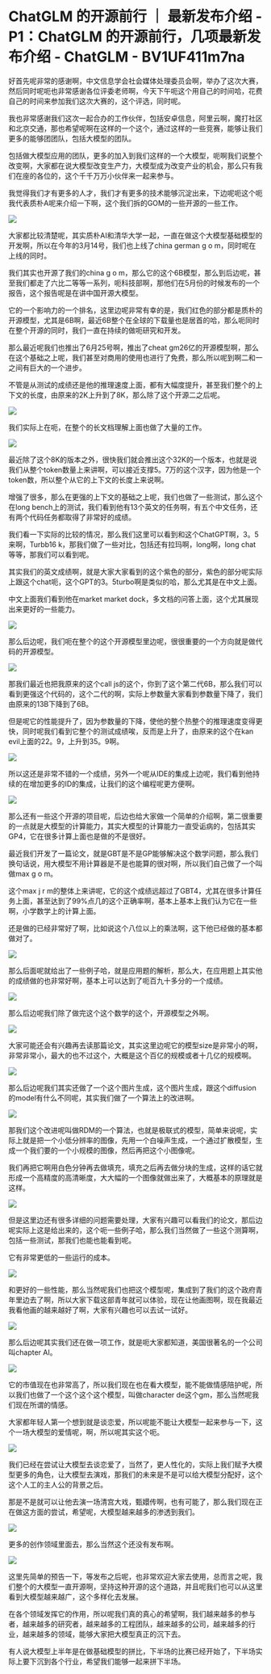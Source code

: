 # ChatGLM 的开源前行 ｜ 最新发布介绍 - P1：ChatGLM 的开源前行，几项最新发布介绍 - ChatGLM - BV1UF411m7na

好首先呢非常的感谢啊，中文信息学会社会媒体处理委员会啊，举办了这次大赛，然后同时呢呃也非常感谢各位评委老师啊，今天下午呃这个用自己的时间哈，花费自己的时间来参加我们这次大赛的，这个评选，同时呢。

我也非常感谢我们这次一起合办的工作伙伴，包括安卓信息，阿里云啊，魔打社区和北京交通，那也希望呢啊在这样的一个这个，通过这样的一些竞赛，能够让我们更多的能够团团队，包括大模型的团队。

包括做大模型应用的团队，更多的加入到我们这样的一个大模型，呃啊我们说整个改变啊，大家都在说大模型改变生产力，大模型成为改变产业的机会，那么只有我们在座的各位的，这个千千万万小伙伴来一起来参与。

我觉得我们才有更多的人才，我们才有更多的技术能够沉淀出来，下边呢呃这个呃我代表质朴A呢来介绍一下啊，这个我们拆的GOM的一些开源的一些工作。



![](img/8d87070ed86261704368696e07798329_1.png)

大家都比较清楚呢，其实质朴AI和清华大学一起，一直在做这个大模型基础模型的开发啊，所以在今年的3月14号，我们也上线了china german g o m，同时呢在上线的同时。

我们其实也开源了我们的china g o m，那么它的这个6B模型，那么到后边呢，甚至我们都走了六比二等等一系列，呃科技部啊，那他们在5月份的时候发布的一个报告，这个报告呢是在讲中国开源大模型。

它的一个影响力的一个排名，这里边呢非常有幸的是，我们红色的部分都是质朴的开源模型，尤其是6B啊，最近6B整个在全球的下载量也是居首的哈，那么呃同时在整个开源的同时，我们一直在持续的做呃研究和开发。

那么最近呢我们也推出了6月25号啊，推出了cheat gm26亿的开源模型啊，那么在这个基础之上呢，我们甚至对商用的使用也进行了免费，那么所以呢到啊二和一之间有巨大的一个进步。

不管是从测试的成绩还是他的推理速度上面，都有大幅度提升，甚至我们整个的上下文的长度，由原来的2K上升到了8K，那么除了这个开源二之后呢。



![](img/8d87070ed86261704368696e07798329_3.png)

我们实际上在呃，在整个的长文档理解上面也做了大量的工作。

![](img/8d87070ed86261704368696e07798329_5.png)

最近除了这个8K的版本之外，很快我们就会推出这个32K的一个版本，也就是说我们从整个token数量上来讲啊，可以接近支撑5。7万的这个汉字，因为他是一个token数，所以整个从它的上下文的长度上来说啊。

增强了很多，那么在更强的上下文的基础之上呢，我们也做了一些测试，那么这个在long bench上的测试，我们看到他有13个英文的任务啊，有五个中文任务，还有两个代码任务都取得了非常好的成绩。

我们看一下实际的比较的情况，那么我们这里可以看到和这个ChatGPT啊，3。5来啊，Turbb16 k，那我们做了一些对比，包括还有拉玛啊，long啊，long chat等等，那我们可以看到呢。

其实我们的英文成绩啊，就是大家大家看到的这个紫色的部分，紫色的部分呢实际上跟这个chat呃，这个GPT的3。5turbo啊是类似的哈，那么尤其是在中文上面。

中文上面我们看到他在market market dock，多文档的问答上面，这个尤其展现出来更好的一些能力。



![](img/8d87070ed86261704368696e07798329_7.png)

那么后边呢，我们呃在整个的这个开源模型里边呢，很很重要的一个方向就是做代码的开源模型。

![](img/8d87070ed86261704368696e07798329_9.png)

那我们最近也把我原来的这个call js的这个，你到了这个第二代6B，那么我们可以看到更强这个代码的，这个二代的啊，实际上参数量大家看到参数量下降了，我们由原来的13B下降到了6B。

但是呢它的性能提升了，因为参数量的下降，使他的整个热整个的推理速度变得更快，同时呢我们看到它整个的测试成绩唉，反而是上升了，由原来的这个在kan evil上面的22。9，上升到35。9啊。



![](img/8d87070ed86261704368696e07798329_11.png)

所以这还是非常不错的一个成绩，另外一个呢从IDE的集成上边呢，我们看到他持续的在增加更多的ID的集成，让我们的这个编程呢更方便啊。



![](img/8d87070ed86261704368696e07798329_13.png)

那么还有一些这个开源的项目呢，后边也给大家做一个简单的介绍啊，第二很重要的一点就是大模型的计算能力，其实大模型的计算能力一直受诟病的，包括其实GP4，它在很多计算上面也是做的不是很好。

最近我们开发了一篇论文，就是GBT是不是GP能够解决这个数学问题，那么我们换句话说，用大模型不用计算器是不是也能算的很对啊，所以我们自己做了一个叫做max g o m。

这个max j r m的整体上来讲呢，它的这个成绩远超过了GBT4，尤其在很多计算任务上面，甚至达到了99%点几的这个正确率啊，基本上基本上我们认为它在一些啊，小学数学上的计算上面。

还是做的已经非常好了啊，比如说这个八位以上的乘法啊，这下他已经做的基本都做对了。

![](img/8d87070ed86261704368696e07798329_15.png)

那么后面呢就给出了一些例子哈，就是应用题的解析，那么大，在应用题上其实他的成绩做的也非常好啊，基本上可以达到了呃百九十多分的一个成绩。



![](img/8d87070ed86261704368696e07798329_17.png)

那么后边呢我们除了做完这个这个数学的这个，开源模型之外啊。

![](img/8d87070ed86261704368696e07798329_19.png)

大家可能还会有兴趣再去读那篇论文，其实这里边呢它的模型size是非常小的啊，非常非常小，最大的也不过这个，大概是这个百亿的规模或者十几亿的规模啊。



![](img/8d87070ed86261704368696e07798329_21.png)

那么后边呢我们其实还做了一个这个图片生成，这个图片生成，跟这个diffusion的model有什么不同呢，其实我们做了一个算法上的改进啊。



![](img/8d87070ed86261704368696e07798329_23.png)

那我们这个改进呢叫做RDM的一个算法，也就是极联式的模型，简单来说呢，实际上就是把一个小低分辨率的图像，先用一个白噪声生成，一个通过扩散模型，生成一个我们要的一个小规模的图像，然后再把这个小图像呢。

我们再把它啊用白色分钟再去做填充，填充之后再去做分块的生成，这样的话它就形成一个高精度的高清晰度，大大幅的一个图像就做出来了，大概基本的原理就是这样。



![](img/8d87070ed86261704368696e07798329_25.png)

但是这里边还有很多详细的问题需要处理，大家有兴趣可以看我们的论文，那后边呢实际上这是给出来的，这个呃一些例子哈，那么我们当然做了一些这个测算啊，包括一些测试，那我们也能也能看到呢。

它有非常更低的一些运行的成本。

![](img/8d87070ed86261704368696e07798329_27.png)

和更好的一些性能，那么当然呢我们也把这个模型呢，集成到了我们的这个政府青年里边去了啊，所以大家下载这部青年就可以体验，现在让他画图啊，现在我最近我看他画的越来越好了啊，大家有兴趣也可以去试一试好。



![](img/8d87070ed86261704368696e07798329_29.png)

那么后边呢其实我们还在做一项工作，就是呃大家都知道，美国很著名的一个公司叫chapter AI。

![](img/8d87070ed86261704368696e07798329_31.png)

它的市值现在也非常高了，所以我们现在也在看大模型，能不能做情感陪护呢，所以我们也做了一个这个这个这个模型，叫做character de这个gm，那么当然呢我们现在所谓的情感。

大家都年轻人第一个想到就是谈恋爱，所以呢能不能让大模型一起来参与一下，这个一场大模型的爱情呢，啊，所以呢其实这个呃。



![](img/8d87070ed86261704368696e07798329_33.png)

我们已经在尝试让大模型去谈恋爱了，当然了，更人性化的，实际上我们赋予大模型更多的角色，让大模型去演戏，那我们的未来是不是可以给大模型分配好，这个这个人工的主人公的背景之后。

那是不是就可以让他去演一场清宫大戏，甄嬛传啊，也有可能了，那么我们现在正在做这方面的尝试，希望呢，大模型越来越多的渗透到我们。



![](img/8d87070ed86261704368696e07798329_35.png)

更多的创作领域里面去，那么当然这个还没有发布啊。

![](img/8d87070ed86261704368696e07798329_37.png)

这里先简单的预告一下，等发布之后呢，也非常欢迎大家去使用，总而言之呢，我们整个的大模型一直开源啊，坚持这种开源的这个道路，并且呢我们也可以从这里看到大模型越来越广，这个多样化去发展。

在各个领域发挥它的作用，所以呢我们真的真心的希望啊，我们越来越多的参与者，越来越多的研究者，越来越多的工程团队，越来越多的公司，越来越多的行业，越来越多的领域，能够大家把大模型真正的沉下去。

有人说大模型上半年是在做基础模型的拼比，下半场的比赛已经开始了，下半场实际上要下沉到各个行业，希望我们能够一起来拼下半场。

